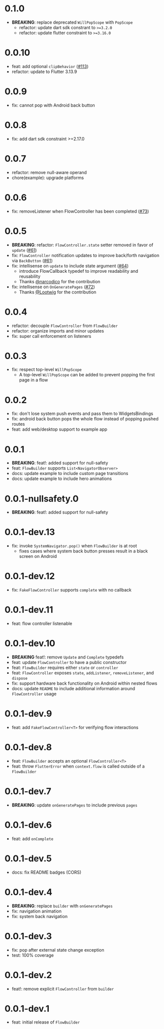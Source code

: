 # 0.1.0

- **BREAKING**: replace deprecated `WillPopScope` with `PopScope`
  - refactor: update dart sdk constrant to `>=3.2.0`
  - refactor: update flutter constraint to `>=3.16.0`

# 0.0.10

- feat: add optional `clipBehavior` ([#113](https://github.com/felangel/flow_builder/pull/113))
- refactor: update to Flutter 3.13.9

# 0.0.9

- fix: cannot pop with Android back button

# 0.0.8

- fix: add dart sdk constraint >=2.17.0

# 0.0.7

- refactor: remove null-aware operand
- chore(example): upgrade platforms

# 0.0.6

- fix: removeListener when FlowController has been completed ([#73](https://github.com/felangel/flow_builder/issues/73))

# 0.0.5

- **BREAKING**: refactor: `FlowController.state` setter removed in favor of `update` ([#61](https://github.com/felangel/flow_builder/issues/61))
- fix: `FlowController` notification updates to improve back/forth navigation via `BackButton` ([#61](https://github.com/felangel/flow_builder/issues/61))
- fix: intellisense on `update` to include state argument ([#64](https://github.com/felangel/flow_builder/issues/64))
  - introduce FlowCallback typedef to improve readability and reusability
  - Thanks [@narcodico](https://github.com/narcodico) for the contribution
- fix: intellisense on `OnGeneratePages` ([#72](https://github.com/felangel/flow_builder/issues/72))
  - Thanks [@Lootwig](https://github.com/Lootwig) for the contribution

# 0.0.4

- refactor: decouple `FlowController` from `FlowBuilder`
- refactor: organize imports and minor updates
- fix: super call enforcement on listeners

# 0.0.3

- fix: respect top-level `WillPopScope`
  - A top-level `WillPopScope` can be added to prevent popping the first page in a flow

# 0.0.2

- fix: don't lose system push events and pass them to WidgetsBindings
- fix: android back button pops the whole flow instead of popping pushed routes
- feat: add web/desktop support to example app

# 0.0.1

- **BREAKING**: feat!: added support for null-safety
- feat: `FlowBuilder` supports `List<NavigatorObserver>`
- docs: update example to include custom page transitions
- docs: update example to include hero animations

# 0.0.1-nullsafety.0

- **BREAKING**: feat!: added support for null-safety

# 0.0.1-dev.13

- fix: invoke `SystemNavigator.pop()` when `FlowBuilder` is at root
  - fixes cases where system back button presses result in a black screen on Android

# 0.0.1-dev.12

- fix: `FakeFlowController` supports `complete` with no callback

# 0.0.1-dev.11

- feat: flow controller listenable

# 0.0.1-dev.10

- **BREAKING** feat!: remove `Update` and `Complete` typedefs
- feat: update `FlowController` to have a public constructor
- feat: `FlowBuilder` requires either `state` or `controller`
- feat: `FlowController` exposes `state`, `addListener`, `removeListener`, and `dispose`
- fix: support hardware back functionality on Android within nested flows
- docs: update `README` to include additional information around `FlowController` usage

# 0.0.1-dev.9

- feat: add `FakeFlowController<T>` for verifying flow interactions

# 0.0.1-dev.8

- feat: `FlowBuilder` accepts an optional `FlowController<T>`
- feat: throw `FlutterError` when `context.flow` is called outside of a `FlowBuilder`

# 0.0.1-dev.7

- **BREAKING**: update `onGeneratePages` to include previous `pages`

# 0.0.1-dev.6

- feat: add `onComplete`

# 0.0.1-dev.5

- docs: fix README badges (CORS)

# 0.0.1-dev.4

- **BREAKING**: replace `builder` with `onGeneratePages`
- fix: navigation animation
- fix: system back navigation

# 0.0.1-dev.3

- fix: pop after external state change exception
- test: 100% coverage

# 0.0.1-dev.2

- feat!: remove explicit `FlowController` from `builder`

# 0.0.1-dev.1

- feat: initial release of `FlowBuilder`

